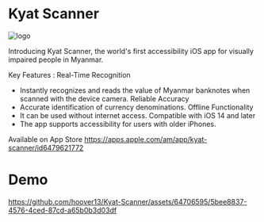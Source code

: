 # Kyat Scanner 
![logo](https://github.com/hoover13/Kyat-Scanner/assets/64706595/d3621a34-2b01-48b6-8c7b-5800fb0a80c8)


Introducing Kyat Scanner, the world's first accessibility iOS app for visually impaired people in Myanmar.


Key Features :
Real-Time Recognition
  - Instantly recognizes and reads the value of Myanmar banknotes when scanned with the device camera.
Reliable Accuracy
 - Accurate identification of currency denominations.
Offline Functionality
 - It can be used without internet access.
Compatible with iOS 14 and later
 - The app supports accessibility for users with older iPhones.

Available on App Store 
https://apps.apple.com/am/app/kyat-scanner/id6479621772

# Demo
https://github.com/hoover13/Kyat-Scanner/assets/64706595/5bee8837-4576-4ced-87cd-a65b0b3d03df
